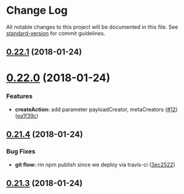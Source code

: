 # Change Log

All notable changes to this project will be documented in this file. See [standard-version](https://github.com/conventional-changelog/standard-version) for commit guidelines.

<a name="0.22.1"></a>
## [0.22.1](https://github.com/Code-Y/redux-fluent/compare/v0.22.0...v0.22.1) (2018-01-24)



<a name="0.22.0"></a>
# [0.22.0](https://github.com/Code-Y/redux-fluent/compare/v0.21.4...v0.22.0) (2018-01-24)


### Features

* **createAction:** add parameter payloadCreator, metaCreators ([#12](https://github.com/Code-Y/redux-fluent/issues/12)) ([ea1f39c](https://github.com/Code-Y/redux-fluent/commit/ea1f39c))



<a name="0.21.4"></a>
## [0.21.4](https://github.com/Code-Y/redux-fluent/compare/v0.21.3...v0.21.4) (2018-01-24)


### Bug Fixes

* **git flow:** rm npm publish since we deploy via travis-ci ([3ec2522](https://github.com/Code-Y/redux-fluent/commit/3ec2522))



<a name="0.21.3"></a>
## [0.21.3](https://github.com/Code-Y/redux-fluent/compare/v0.21.2...v0.21.3) (2018-01-24)
